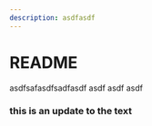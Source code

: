 ```yaml
---
description: asdfasdf
---
```


# README

asdfsafasdfsadfasdf asdf asdf asdf

### this is an update to the text&#x20;
